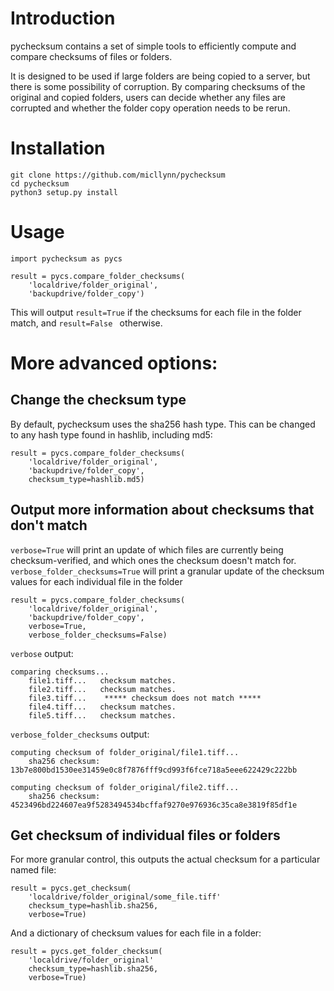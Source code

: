 # Introduction

pychecksum contains a set of simple tools to efficiently compute and
compare checksums of files or folders.

It is designed to be used if large folders are being copied to a server,
but there is some possibility of corruption. By comparing checksums
of the original and copied folders, users can decide whether any files
are corrupted and whether the folder copy operation needs to be rerun.

# Installation
```python3
git clone https://github.com/micllynn/pychecksum
cd pychecksum
python3 setup.py install
```

# Usage
```python3
import pychecksum as pycs

result = pycs.compare_folder_checksums(
	'localdrive/folder_original',
	'backupdrive/folder_copy')
```

This will output `result=True` if the checksums for each file in the folder match,
and `result=False ` otherwise.

# More advanced options:

## Change the checksum type
By default, pychecksum uses the sha256 hash type. This can be changed
to any hash type found in hashlib, including md5:
```python3
result = pycs.compare_folder_checksums(
	'localdrive/folder_original',
	'backupdrive/folder_copy',
	checksum_type=hashlib.md5)
```

## Output more information about checksums that don't match
`verbose=True` will print an update of which files are currently being
checksum-verified, and which ones the checksum doesn't match for.
`verbose_folder_checksums=True` will print a granular update of the checksum
values for each individual file in the folder

```python3
result = pycs.compare_folder_checksums(
	'localdrive/folder_original',
	'backupdrive/folder_copy',
	verbose=True,
	verbose_folder_checksums=False)
```

`verbose` output:
```
comparing checksums...
	file1.tiff...	checksum matches.
	file2.tiff...	checksum matches.
	file3.tiff...	 ***** checksum does not match *****
	file4.tiff...	checksum matches.
	file5.tiff...	checksum matches.
```

`verbose_folder_checksums` output:
```
computing checksum of folder_original/file1.tiff...
	sha256 checksum: 13b7e800bd1530ee31459e0c8f7876fff9cd993f6fce718a5eee622429c222bb

computing checksum of folder_original/file2.tiff...
	sha256 checksum: 4523496bd224607ea9f5283494534bcffaf9270e976936c35ca8e3819f85df1e
```

## Get checksum of individual files or folders
For more granular control, this outputs the actual checksum for a particular
named file:
```python3
result = pycs.get_checksum(
	'localdrive/folder_original/some_file.tiff'
	checksum_type=hashlib.sha256,
	verbose=True)
```

And a dictionary of checksum values for each file in a folder:
```python3
result = pycs.get_folder_checksum(
	'localdrive/folder_original'
	checksum_type=hashlib.sha256,
	verbose=True)
```
